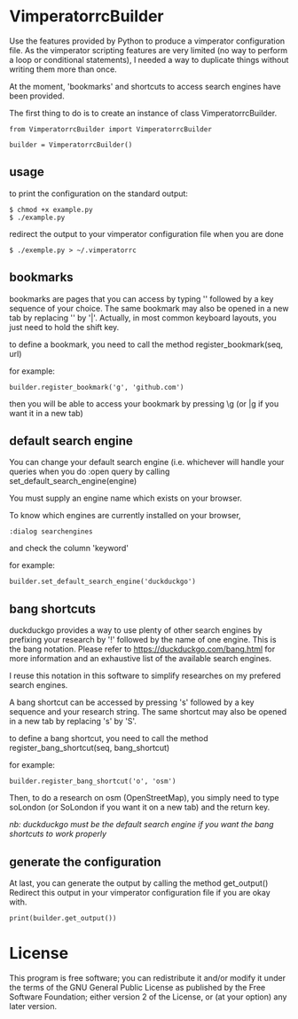 VimperatorrcBuilder
===================

Use the features provided by Python to produce a vimperator configuration file.
As the vimperator scripting features are very limited (no way to perform a loop
or conditional statements), I needed a way to duplicate things without writing
them more than once.

At the moment, 'bookmarks' and shortcuts to access search engines have been
provided.

The first thing to do is to create an instance of class VimperatorrcBuilder.

    from VimperatorrcBuilder import VimperatorrcBuilder

    builder = VimperatorrcBuilder()

usage
-----

to print the configuration on the standard output:

    $ chmod +x example.py
    $ ./example.py
    
redirect the output to your vimperator configuration file when you are done

    $ ./exemple.py > ~/.vimperatorrc

bookmarks
---------

bookmarks are pages that you can access by typing '\' followed by a key sequence
of your choice. The same bookmark may also be opened in a new tab by replacing
'\' by '|'. Actually, in most common keyboard layouts, you just need to hold the
shift key.

to define a bookmark, you need to call the method register_bookmark(seq, url)

for example:

    builder.register_bookmark('g', 'github.com')

then you will be able to access your bookmark by pressing \g (or |g if you want
it in a new tab)

default search engine
---------------------

You can change your default search engine (i.e. whichever will handle your
queries when you do :open query by calling set_default_search_engine(engine)

You must supply an engine name which exists on your browser.

To know which engines are currently installed on your browser,

    :dialog searchengines

and check the column 'keyword'

for example:

    builder.set_default_search_engine('duckduckgo')

bang shortcuts
--------------

duckduckgo provides a way to use plenty of other search engines by prefixing
your research by '!' followed by the name of one engine.  This is the bang
notation.  Please refer to https://duckduckgo.com/bang.html for more
information and an exhaustive list of the available search engines.

I reuse this notation in this software to simplify researches on my prefered
search engines.

A bang shortcut can be accessed by pressing 's' followed by a key sequence and
your research string. The same shortcut may also be opened in a new tab by
replacing 's' by 'S'.

to define a bang shortcut, you need to call the method
register_bang_shortcut(seq, bang_shortcut)

for example:

    builder.register_bang_shortcut('o', 'osm')

Then, to do a research on osm (OpenStreetMap), you simply need to type soLondon
(or SoLondon if you want it on a new tab) and the return key.

*nb: duckduckgo must be the default search engine if you want the bang shortcuts
to work properly*

generate the configuration
--------------------------

At last, you can generate the output by calling the method get_output() 
Redirect this output in your vimperator configuration file if you are okay with.

    print(builder.get_output())

License
=======

This program is free software; you can redistribute it and/or modify
it under the terms of the GNU General Public License as published by
the Free Software Foundation; either version 2 of the License, or
(at your option) any later version.
